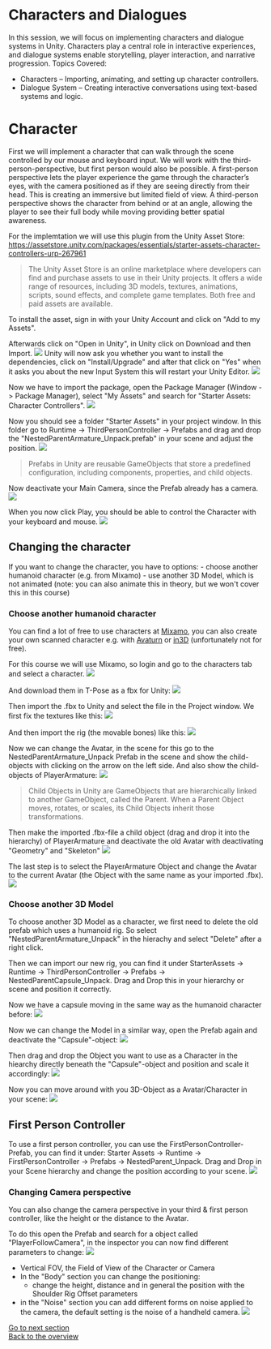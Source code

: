 
# Characters and Dialogues

In this session, we will focus on implementing characters and dialogue systems in Unity. Characters play a central role in interactive experiences, and dialogue systems enable storytelling, player interaction, and narrative progression.
Topics Covered:

- Characters – Importing, animating, and setting up character controllers.
- Dialogue System – Creating interactive conversations using text-based systems and logic.

# Character

First we will implement a character that can walk through the scene controlled by our mouse and keyboard input. We will work with the third-person-perspective, but first person would also be possible. A first-person perspective lets the player experience the game through the character’s eyes, with the camera positioned as if they are seeing directly from their head. This is creating an immersive but limited field of view. A third-person perspective shows the character from behind or at an angle, allowing the player to see their full body while moving providing better spatial awareness.

For the implemtation we will use this plugin from the Unity Asset Store: https://assetstore.unity.com/packages/essentials/starter-assets-character-controllers-urp-267961 

> The Unity Asset Store is an online marketplace where developers can find and purchase assets to use in their Unity projects. It offers a wide range of resources, including 3D models, textures, animations, scripts, sound effects, and complete game templates. Both free and paid assets are available. 

To install the asset, sign in with your Unity Account and click on "Add to my Assets". 

Afterwards click on "Open in Unity", in Unity click on Download and then Import. 
![](images/Asset1.jpeg)
Unity will now ask you whether you want to install the dependencies, click on "Install/Upgrade" and after that click on "Yes" when it asks you about the new Input System this will restart your Unity Editor. 
![](images/Asset2.jpeg)

Now we have to import the package, open the Package Manager (Window -> Package Manager), select "My Assets" and search for "Starter Assets: Character Controllers".
![](images/import1.gif)

Now you should see a folder "Starter Assets" in your project window. In this folder go to Runtime -> ThirdPersonController -> Prefabs and drag and drop the "NestedParentArmature_Unpack.prefab" in your scene and adjust the position. 
![](images/import2.gif)

> Prefabs in Unity are reusable GameObjects that store a predefined configuration, including components, properties, and child objects.

Now deactivate your Main Camera, since the Prefab already has a camera. 
![](images/import3.gif)

When you now click Play, you should be able to control the Character with your keyboard and mouse. 
![](images/import4.gif)

## Changing the character 

If you want to change the character, you have to options: 
	- choose another humanoid character (e.g. from Mixamo)
	- use another 3D Model, which is not animated (note: you can also animate this in theory, but we won't cover this in this course)

### Choose another humanoid character

You can find a lot of free to use characters at [Mixamo](https://www.mixamo.com), you can also create your own scanned character e.g. with [Avaturn](https://avaturn.me/) or [in3D](https://in3d.io/) (unfortunately not for free). 

For this course we will use Mixamo, so login and go to the characters tab and select a character. 
![](images/mixamo1.jpeg)

And download them in T-Pose as a fbx for Unity:
![](images/mixamo2.jpeg)

Then import the .fbx to Unity and select the file in the Project window. We first fix the textures like this: 
![](images/mixamo3.gif)

And then import the rig (the movable bones) like this: 
![](images/mixamo4.gif)

Now we can change the Avatar, in the scene for this go to the NestedParentArmature_Unpack Prefab in the scene and show the child-objects with clicking on the arrow on the left side. And also show the child-objects of PlayerArmature:
![](images/mixamo5.gif)

> Child Objects in Unity are GameObjects that are hierarchically linked to another GameObject, called the Parent. When a Parent Object moves, rotates, or scales, its Child Objects inherit those transformations.

Then make the imported .fbx-file a child object (drag and drop it into the hierarchy) of PlayerArmature and deactivate the old Avatar with deactivating "Geometry" and "Skeleton"
![](images/mixamo6.gif)

The last step is to select the PlayerArmature Object and change the Avatar to the current Avatar (the Object with the same name as your imported .fbx). 
![](images/mixamo7.gif)

### Choose another 3D Model 

To choose another 3D Model as a character, we first need to delete the old prefab which uses a humanoid rig. So select "NestedParentArmature_Unpack" in the hierachy and select "Delete" after a right click. 

Then we can import our new rig, you can find it under StarterAssets -> Runtime -> ThirdPersonController -> Prefabs -> NestedParentCapsule_Unpack. Drag and Drop this in your hierarchy or scene and position it correctly. 

Now we have a capsule moving in the same way as the humanoid character before: 
![](images/3dmodelcharacter1.gif)

Now we can change the Model in a similar way, open the Prefab again and deactivate the "Capsule"-object: 
![](images/3dmodelcharacter2.gif)

Then drag and drop the Object you want to use as a Character in the hiearchy directly beneath the "Capsule"-object and position and scale it accordingly: 
![](images/3dmodelcharacter3.gif)

Now you can move around with you 3D-Object as a Avatar/Character in your scene: 
![](images/3dmodelcharacter4.gif)

## First Person Controller 

To use a first person controller, you can use the FirstPersonController-Prefab, you can find it under: Starter Assets -> Runtime -> FirstPersonController -> Prefabs -> NestedParent_Unpack. Drag and Drop in your Scene hierarchy and change the position according to your scene. 
![](images/firstperson.jpeg)

### Changing Camera perspective

You can also change the camera perspective in your third & first person controller, like the height or the distance to the Avatar. 

To do this open the Prefab and search for a object called "PlayerFollowCamera", in the inspector you can now find different parameters to change: 
![](images/positionavatar_1.jpeg)

- Vertical FOV, the Field of View of the Character or Camera 
- In the "Body" section you can change the positioning: 
	- change the height, distance and in general the position with the Shoulder Rig Offset parameters
- in the "Noise" section you can add different forms on noise applied to the camera, the default setting is the noise of a handheld camera. 
![](images/positionavatar_2.jpeg)


[Go to next section](5_DialogueSystem.md)\
[Back to the overview](readme.md)

